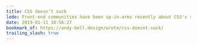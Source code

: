 ```yaml
---
title: CSS doesn’t suck
lede: Front-end communities have been up-in-arms recently about CSS's shortcomings (and how they compare to JS's shortcomings, for example). I think CSS has been undeservedly been painted in a poor light, but Andy Bell's article had me nodding enthusiastically throughout.
date: 2019-01-11 10:56:27
bookmark_of: https://andy-bell.design/wrote/css-doesnt-suck/
trailing_slash: true
---
```

